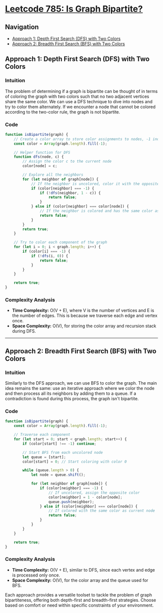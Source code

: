 # [Leetcode 785: Is Graph Bipartite?](https://leetcode.com/problems/is-graph-bipartite/)

## Navigation
- [Approach 1: Depth First Search (DFS) with Two Colors](#approach-1-depth-first-search-dfs-with-two-colors)
- [Approach 2: Breadth First Search (BFS) with Two Colors](#approach-2-breadth-first-search-bfs-with-two-colors)

## Approach 1: Depth First Search (DFS) with Two Colors

### Intuition
The problem of determining if a graph is bipartite can be thought of in terms of coloring the graph with two colors such that no two adjacent vertices share the same color. We can use a DFS technique to dive into nodes and try to color them alternately. If we encounter a node that cannot be colored according to the two-color rule, the graph is not bipartite.

### Code
```javascript
function isBipartite(graph) {
    // Create a color array to store color assignments to nodes, -1 indicating uncolored
    const color = Array(graph.length).fill(-1);

    // Helper function for DFS
    function dfs(node, c) {
        // Assign the color c to the current node
        color[node] = c;

        // Explore all the neighbors
        for (let neighbor of graph[node]) {
            // If the neighbor is uncolored, color it with the opposite color, apply dfs
            if (color[neighbor] === -1) {
                if (!dfs(neighbor, 1 - c)) {
                    return false;
                }
            } else if (color[neighbor] === color[node]) {
                // If the neighbor is colored and has the same color as the current node, not bipartite
                return false;
            }
        }
        return true;
    }

    // Try to color each component of the graph
    for (let i = 0; i < graph.length; i++) {
        if (color[i] === -1) {
            if (!dfs(i, 0)) {
                return false;
            }
        }
    }

    return true;
}
```

### Complexity Analysis
- **Time Complexity:** O(V + E), where V is the number of vertices and E is the number of edges. This is because we traverse each edge and vertex once.
- **Space Complexity:** O(V), for storing the color array and recursion stack during DFS.

---

## Approach 2: Breadth First Search (BFS) with Two Colors

### Intuition
Similarly to the DFS approach, we can use BFS to color the graph. The main idea remains the same: use an iterative approach where we color the node and then process all its neighbors by adding them to a queue. If a contradiction is found during this process, the graph isn't bipartite.

### Code
```javascript
function isBipartite(graph) {
    const color = Array(graph.length).fill(-1);

    // Traverse each component
    for (let start = 0; start < graph.length; start++) {
        if (color[start] !== -1) continue;

        // Start BFS from each uncolored node
        let queue = [start];
        color[start] = 0; // Start coloring with color 0

        while (queue.length > 0) {
            let node = queue.shift();

            for (let neighbor of graph[node]) {
                if (color[neighbor] === -1) {
                    // If uncolored, assign the opposite color
                    color[neighbor] = 1 - color[node];
                    queue.push(neighbor);
                } else if (color[neighbor] === color[node]) {
                    // If colored with the same color as current node
                    return false;
                }
            }
        }
    }

    return true;
}
```

### Complexity Analysis
- **Time Complexity:** O(V + E), similar to DFS, since each vertex and edge is processed only once.
- **Space Complexity:** O(V), for the color array and the queue used for BFS.

Each approach provides a versatile toolset to tackle the problem of graph bipartiteness, offering both depth-first and breadth-first strategies. Choose based on comfort or need within specific constraints of your environment.

